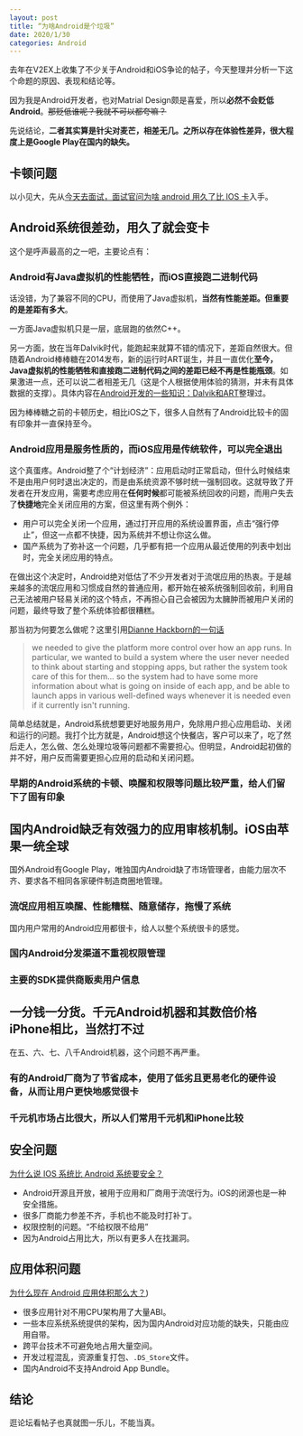 ```yaml
---
layout: post
title: “为啥Android是个垃圾”
date: 2020/1/30
categories: Android
---
```


去年在V2EX上收集了不少关于Android和iOS争论的帖子，今天整理并分析一下这个命题的原因、表现和结论等。

因为我是Android开发者，也对Matrial Design颇是喜爱，所以**必然不会贬低Android**。~~那贬低谁呢？我就不可以都夸嘛？~~

先说结论，**二者其实算是针尖对麦芒，相差无几。之所以存在体验性差异，很大程度上是Google Play在国内的缺失。**

<!--more-->

## 卡顿问题

以小见大，先从[今天去面试，面试官问为啥 android 用久了比 IOS 卡](https://www.v2ex.com/t/621694)入手。

## Android系统很差劲，用久了就会变卡

这个是呼声最高的之一吧，主要论点有：

### Android有Java虚拟机的性能牺牲，而iOS直接跑二进制代码

话没错，为了兼容不同的CPU，而使用了Java虚拟机，**当然有性能差距。但重要的是差距有多大**。

一方面Java虚拟机只是一层，底层跑的依然C++。

另一方面，放在当年Dalvik时代，能跑起来就算不错的情况下，差距自然很大。但随着Android棒棒糖在2014发布，新的运行时ART诞生，并且一直优化**至今，Java虚拟机的性能牺牲和直接跑二进制代码之间的差距已经不再是性能瓶颈**。如果激进一点，还可以说二者相差无几（这是个人根据使用体验的猜测，并未有具体数据的支撑）。具体内容在[Android开发的一些知识：Dalvik和ART](https://aprildown.xyz/2019/02/15/android-requirements-dalvik-art/)整理过。

因为棒棒糖之前的卡顿历史，相比iOS之下，很多人自然有了Android比较卡的固有印象并一直保持至今。

### Android应用是服务性质的，而iOS应用是传统软件，可以完全退出

这个真蛋疼。Android整了个“计划经济”：应用启动时正常启动，但什么时候结束不是由用户何时退出决定的，而是由系统资源不够时统一强制回收。这就导致了开发者在开发应用，需要考虑应用在**任何时候**都可能被系统回收的问题，而用户失去了**快捷地**完全关闭应用的方案，但这里有两个例外：

- 用户可以完全关闭一个应用，通过打开应用的系统设置界面，点击“强行停止”，但这一点都不快捷，因为系统并不想让你这么做。
- 国产系统为了弥补这一个问题，几乎都有把一个应用从最近使用的列表中划出时，完全关闭应用的特点。

在做出这个决定时，Android绝对低估了不少开发者对于流氓应用的热衷。于是越来越多的流氓应用和习惯成自然的普通应用，都开始在被系统强制回收前，利用自己无法被用户轻易关闭的这个特点，不再担心自己会被因为太臃肿而被用户关闭的问题，最终导致了整个系统体验都很糟糕。

那当初为何要怎么做呢？这里引用[Dianne Hackborn的一句话](https://web.archive.org/web/20180505121013/https://plus.google.com/+DianneHackborn/posts/FXCCYxepsDU)

> we needed to give the platform more control over how an app runs. In particular, we wanted to build a system where the user never needed to think about starting and stopping apps, but rather the system took care of this for them... so the system had to have some more information about what is going on inside of each app, and be able to launch apps in various well-defined ways whenever it is needed even if it currently isn't running.

简单总结就是，Android系统想要更好地服务用户，免除用户担心应用启动、关闭和运行的问题。我打个比方就是，Android想这个快餐店，客户可以来了，吃了然后走人，怎么做、怎么处理垃圾等问题都不需要担心。但明显，Android起初做的并不好，用户反而需要更担心应用的启动和关闭问题。

### 早期的Android系统的卡顿、唤醒和权限等问题比较严重，给人们留下了固有印象

## 国内Android缺乏有效强力的应用审核机制。iOS由苹果一统全球

国外Android有Google Play，唯独国内Android缺了市场管理者，由能力层次不齐、要求各不相同各家硬件制造商圈地管理。

### 流氓应用相互唤醒、性能糟糕、随意储存，拖慢了系统

国内用户常用的Android应用都很卡，给人以整个系统很卡的感觉。

### 国内Android分发渠道不重视权限管理

### 主要的SDK提供商贩卖用户信息

## 一分钱一分货。千元Android机器和其数倍价格iPhone相比，当然打不过

在五、六、七、八千Android机器，这个问题不再严重。

### 有的Android厂商为了节省成本，使用了低劣且更易老化的硬件设备，从而让用户更快地感觉很卡

### 千元机市场占比很大，所以人们常用千元机和iPhone比较

## 安全问题

[为什么说 IOS 系统比 Android 系统要安全？](https://www.v2ex.com/t/631240)

- Android开源且开放，被用于应用和厂商用于流氓行为。iOS的闭源也是一种安全措施。
- 很多厂商能力参差不齐，手机也不能及时打补丁。
- 权限控制的问题。“不给权限不给用”
- 因为Android占用比大，所以有更多人在找漏洞。

## 应用体积问题

[为什么现在 Android 应用体积那么大？](https://www.v2ex.com/t/640162))

- 很多应用针对不用CPU架构用了大量ABI。
- 一些本应系统系统提供的架构，因为国内Android对应功能的缺失，只能由应用自带。
- 跨平台技术不可避免地占用大量空间。
- 开发过程混乱，资源重复打包、`.DS_Store`文件。
- 国内Android不支持Android App Bundle。

## 结论

逛论坛看帖子也真就图一乐儿，不能当真。

